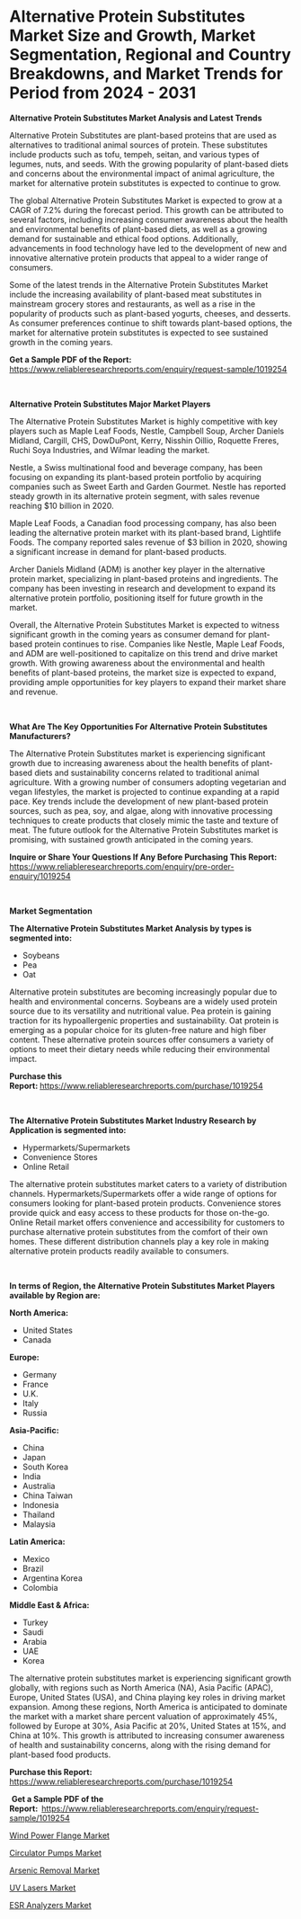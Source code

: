 <p><h1>Alternative Protein Substitutes Market Size and Growth, Market Segmentation, Regional and Country Breakdowns, and Market Trends for Period from 2024 -  2031</h1></p><p><strong>Alternative Protein Substitutes Market Analysis and Latest Trends</strong></p>
<p><p>Alternative Protein Substitutes are plant-based proteins that are used as alternatives to traditional animal sources of protein. These substitutes include products such as tofu, tempeh, seitan, and various types of legumes, nuts, and seeds. With the growing popularity of plant-based diets and concerns about the environmental impact of animal agriculture, the market for alternative protein substitutes is expected to continue to grow.</p><p>The global Alternative Protein Substitutes Market is expected to grow at a CAGR of 7.2% during the forecast period. This growth can be attributed to several factors, including increasing consumer awareness about the health and environmental benefits of plant-based diets, as well as a growing demand for sustainable and ethical food options. Additionally, advancements in food technology have led to the development of new and innovative alternative protein products that appeal to a wider range of consumers.</p><p>Some of the latest trends in the Alternative Protein Substitutes Market include the increasing availability of plant-based meat substitutes in mainstream grocery stores and restaurants, as well as a rise in the popularity of products such as plant-based yogurts, cheeses, and desserts. As consumer preferences continue to shift towards plant-based options, the market for alternative protein substitutes is expected to see sustained growth in the coming years.</p></p>
<p><strong>Get a Sample PDF of the Report:&nbsp;</strong> <a href="https://www.reliableresearchreports.com/enquiry/request-sample/1019254">https://www.reliableresearchreports.com/enquiry/request-sample/1019254</a></p>
<p>&nbsp;</p>
<p><strong>Alternative Protein Substitutes Major Market Players</strong></p>
<p><p>The Alternative Protein Substitutes Market is highly competitive with key players such as Maple Leaf Foods, Nestle, Campbell Soup, Archer Daniels Midland, Cargill, CHS, DowDuPont, Kerry, Nisshin Oillio, Roquette Freres, Ruchi Soya Industries, and Wilmar leading the market.</p><p>Nestle, a Swiss multinational food and beverage company, has been focusing on expanding its plant-based protein portfolio by acquiring companies such as Sweet Earth and Garden Gourmet. Nestle has reported steady growth in its alternative protein segment, with sales revenue reaching $10 billion in 2020.</p><p>Maple Leaf Foods, a Canadian food processing company, has also been leading the alternative protein market with its plant-based brand, Lightlife Foods. The company reported sales revenue of $3 billion in 2020, showing a significant increase in demand for plant-based products.</p><p>Archer Daniels Midland (ADM) is another key player in the alternative protein market, specializing in plant-based proteins and ingredients. The company has been investing in research and development to expand its alternative protein portfolio, positioning itself for future growth in the market.</p><p>Overall, the Alternative Protein Substitutes Market is expected to witness significant growth in the coming years as consumer demand for plant-based protein continues to rise. Companies like Nestle, Maple Leaf Foods, and ADM are well-positioned to capitalize on this trend and drive market growth. With growing awareness about the environmental and health benefits of plant-based proteins, the market size is expected to expand, providing ample opportunities for key players to expand their market share and revenue.</p></p>
<p>&nbsp;</p>
<p><strong>What Are The Key Opportunities For Alternative Protein Substitutes Manufacturers?</strong></p>
<p><p>The Alternative Protein Substitutes market is experiencing significant growth due to increasing awareness about the health benefits of plant-based diets and sustainability concerns related to traditional animal agriculture. With a growing number of consumers adopting vegetarian and vegan lifestyles, the market is projected to continue expanding at a rapid pace. Key trends include the development of new plant-based protein sources, such as pea, soy, and algae, along with innovative processing techniques to create products that closely mimic the taste and texture of meat. The future outlook for the Alternative Protein Substitutes market is promising, with sustained growth anticipated in the coming years.</p></p>
<p><strong>Inquire or Share Your Questions If Any Before Purchasing This Report:</strong> <a href="https://www.reliableresearchreports.com/enquiry/pre-order-enquiry/1019254">https://www.reliableresearchreports.com/enquiry/pre-order-enquiry/1019254</a></p>
<p>&nbsp;</p>
<p><strong>Market Segmentation</strong></p>
<p><strong>The Alternative Protein Substitutes Market Analysis by types is segmented into:</strong></p>
<p><ul><li>Soybeans</li><li>Pea</li><li>Oat</li></ul></p>
<p><p>Alternative protein substitutes are becoming increasingly popular due to health and environmental concerns. Soybeans are a widely used protein source due to its versatility and nutritional value. Pea protein is gaining traction for its hypoallergenic properties and sustainability. Oat protein is emerging as a popular choice for its gluten-free nature and high fiber content. These alternative protein sources offer consumers a variety of options to meet their dietary needs while reducing their environmental impact.</p></p>
<p><strong>Purchase this Report:&nbsp;</strong><a href="https://www.reliableresearchreports.com/purchase/1019254">https://www.reliableresearchreports.com/purchase/1019254</a></p>
<p>&nbsp;</p>
<p><strong>The Alternative Protein Substitutes Market Industry Research by Application is segmented into:</strong></p>
<p><ul><li>Hypermarkets/Supermarkets</li><li>Convenience Stores</li><li>Online Retail</li></ul></p>
<p><p>The alternative protein substitutes market caters to a variety of distribution channels. Hypermarkets/Supermarkets offer a wide range of options for consumers looking for plant-based protein products. Convenience stores provide quick and easy access to these products for those on-the-go. Online Retail market offers convenience and accessibility for customers to purchase alternative protein substitutes from the comfort of their own homes. These different distribution channels play a key role in making alternative protein products readily available to consumers.</p></p>
<p>&nbsp;</p>
<p><strong>In terms of Region, the Alternative Protein Substitutes Market Players available by Region are:</strong></p>
<p>
    <p> <strong> North America: </strong>
        <ul>
            <li>United States</li>
            <li>Canada</li>
        </ul>
        </p> 
    <p> <strong> Europe: </strong>
        <ul>
            <li>Germany</li>
            <li>France</li>
            <li>U.K.</li>
            <li>Italy</li>
            <li>Russia</li>
        </ul>
        </p> 
    <p> <strong> Asia-Pacific: </strong>
        <ul>
            <li>China</li>
            <li>Japan</li>
            <li>South Korea</li>
            <li>India</li>
            <li>Australia</li>
            <li>China Taiwan</li>
            <li>Indonesia</li>
            <li>Thailand</li>
            <li>Malaysia</li>
        </ul>
        </p> 
    <p> <strong> Latin America: </strong>
        <ul>
            <li>Mexico</li>
            <li>Brazil</li>
            <li>Argentina Korea</li>
            <li>Colombia</li>
        </ul>
        </p> 
    <p> <strong> Middle East & Africa: </strong>
        <ul>
            <li>Turkey</li>
            <li>Saudi</li>
            <li>Arabia</li>
            <li>UAE</li>
            <li>Korea</li>
        </ul>
    </p>
    </p>
<p><p>The alternative protein substitutes market is experiencing significant growth globally, with regions such as North America (NA), Asia Pacific (APAC), Europe, United States (USA), and China playing key roles in driving market expansion. Among these regions, North America is anticipated to dominate the market with a market share percent valuation of approximately 45%, followed by Europe at 30%, Asia Pacific at 20%, United States at 15%, and China at 10%. This growth is attributed to increasing consumer awareness of health and sustainability concerns, along with the rising demand for plant-based food products.</p></p>
<p><strong>Purchase this Report: </strong><a href="https://www.reliableresearchreports.com/purchase/1019254">https://www.reliableresearchreports.com/purchase/1019254</a></p>
<p>&nbsp;<strong>Get a Sample PDF of the Report:&nbsp;&nbsp;</strong><a href="https://www.reliableresearchreports.com/enquiry/request-sample/1019254">https://www.reliableresearchreports.com/enquiry/request-sample/1019254</a></p>
<p><strong></strong></p>
<p><p><a href="https://medium.com/@harveybeer951/wind-power-flange-market-size-market-outlook-and-market-forecast-2024-to-2031-b7e01aad8767">Wind Power Flange Market</a></p><p><a href="https://medium.com/@donaldyoung656/circulator-pumps-market-analysis-its-cagr-market-segmentation-and-global-industry-overview-9f2676fc2259">Circulator Pumps Market</a></p><p><a href="https://medium.com/@harveybeer951/arsenic-removal-market-size-cagr-trends-2024-2030-14010195eb45">Arsenic Removal Market</a></p><p><a href="https://medium.com/@harveybeer951/uv-lasers-market-size-market-outlook-and-market-forecast-2024-to-2031-b0f69af3654e">UV Lasers Market</a></p><p><a href="https://medium.com/@donaldyoung656/esr-analyzers-market-trends-forecast-and-competitive-analysis-to-2031-460e363aef8a">ESR Analyzers Market</a></p></p>